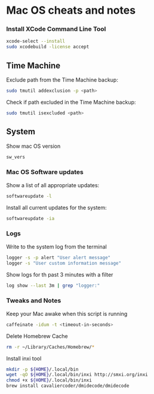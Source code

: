 # Mac OS cheats and notes


### Install XCode Command Line Tool
```bash
xcode-select --install
sudo xcodebuild -license accept
```
## Time Machine

Exclude path from the Time Machine backup:
```bash
sudo tmutil addexclusion -p <path>
```

Check if path excluded in the Time Machine backup:
```bash
sudo tmutil isexcluded <path>
```

## System

Show mac OS version
```bash
sw_vers
```

### Mac OS Software updates

Show a list of all appropriate updates:
```bash
softwareupdate -l
```

Install all current updates for the system:
```bash
softwareupdate -ia
```


### Logs

Write to the system log from the terminal
```bash
logger -s -p alert "User alert message"
logger -s "User custom information message"
```

Show logs for th past 3 minutes with a filter
```bash
log show --last 3m | grep "logger:"
```

### Tweaks and Notes

Keep your Mac awake when this script is running
```bash
caffeinate -idum -t <timeout-in-seconds>
```

Delete Homebrew Cache
```bash
rm -r ~/Library/Caches/Homebrew/*
```

Install inxi tool
```bash
mkdir -p ${HOME}/.local/bin
wget -qO ${HOME}/.local/bin/inxi http://smxi.org/inxi
chmod +x ${HOME}/.local/bin/inxi
brew install cavaliercoder/dmidecode/dmidecode


```
